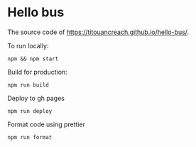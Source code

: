 
# Hello bus

The source code of https://titouancreach.github.io/hello-bus/.

To run locally:

```shell
npm && npm start
```

Build for production:

```shell
npm run build
```

Deploy to gh pages

```shell
npm run deploy
```

Format code using prettier

```shell
npm run format
```
